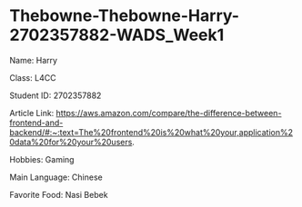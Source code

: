 # Thebowne-Thebowne-Harry-2702357882-WADS_Week1

Name: Harry

Class: L4CC

Student ID: 2702357882

Article Link: https://aws.amazon.com/compare/the-difference-between-frontend-and-backend/#:~:text=The%20frontend%20is%20what%20your,application%20data%20for%20your%20users.

Hobbies: 
Gaming

Main Language:
Chinese

Favorite Food:
Nasi Bebek